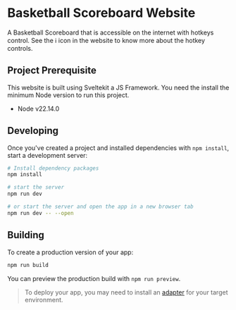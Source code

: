 # Basketball Scoreboard Website 

A Basketball Scoreboard that is accessible on the internet with hotkeys control. See the ℹ️ icon in the website to know more about the hotkey controls.

## Project Prerequisite

This website is built using Sveltekit a JS Framework. You need the install the minimum Node version to run this project.

- Node v22.14.0

## Developing

Once you've created a project and installed dependencies with `npm install`, start a development server:

```bash
# Install dependency packages
npm install

# start the server
npm run dev

# or start the server and open the app in a new browser tab
npm run dev -- --open
```

## Building

To create a production version of your app:

```bash
npm run build
```

You can preview the production build with `npm run preview`.

> To deploy your app, you may need to install an [adapter](https://svelte.dev/docs/kit/adapters) for your target environment.
